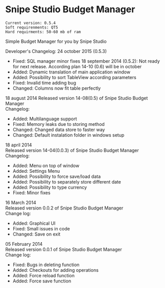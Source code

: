 Snipe Studio Budget Manager
===
~~~~~~~~~~
Current version: 0.5.4
Soft requirenments: QT5
Hard requirments: 50-60 mb of ram
~~~~~~~~~~

Simple Budget Manager for you by Snipe Studio

Developer's Changelog:
24 october 2015 (0.5.3)

* Fixed:       SQL manager minor fixes
18 september 2014 (0.5.2):
        Not ready for next release. According plan 14-10 (0.6) will be in october
* Added:        Dynamic translation of main application window
* Added:        Possibility to sort TableView according parameters
* Fixed:        Invalid time adding bug
* Changed:      Columns now fit table perfectly

18 august 2014
	Released version 14-08(0.5) of Snipe Studio Budget Manager  
	Changelog:
* Added: 	Multilanguage support
* Fixed: 	Memory leaks due to storing method
* Changed: 	Changed data store to faster way
* Changed: 	Default instalation folder in windows setup

18 april 2014   
	Released version 14-04(0.0.3) of Snipe Studio Budget Manager   
	Changelog:      
* Added:        Menu on top of window
* Added:        Settings Menu
* Added:        Possibility to force save/load data
* Added:        Possibility to separately store different date
* Added:        Possibility to type currency
* Fixed:        Minor fixes
	
16 March 2014   
	Released version 0.0.2 of Snipe Studio Budget Manager   
	Change log:     
* Added:	Graphical UI
* Fixed: 	Small issues in code
* Changed:	Save on exit
		
05 February 2014        
	Released version 0.0.1 of Snipe Studio Budget Manager   
	Change log:     
* Fixed:	Bugs in deleting function
* Added:	Checkouts for adding operations
* Added:	Force reload function
* Added:	Force save function

